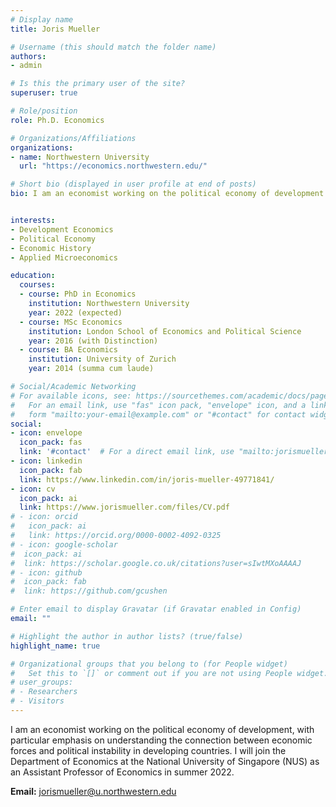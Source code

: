 ```yaml
---
# Display name
title: Joris Mueller

# Username (this should match the folder name)
authors:
- admin

# Is this the primary user of the site?
superuser: true

# Role/position
role: Ph.D. Economics

# Organizations/Affiliations
organizations:
- name: Northwestern University
  url: "https://economics.northwestern.edu/"

# Short bio (displayed in user profile at end of posts)
bio: I am an economist working on the political economy of development.


interests:
- Development Economics
- Political Economy
- Economic History
- Applied Microeconomics

education:
  courses:
  - course: PhD in Economics
    institution: Northwestern University
    year: 2022 (expected)
  - course: MSc Economics
    institution: London School of Economics and Political Science
    year: 2016 (with Distinction)
  - course: BA Economics
    institution: University of Zurich
    year: 2014 (summa cum laude)

# Social/Academic Networking
# For available icons, see: https://sourcethemes.com/academic/docs/page-builder/#icons
#   For an email link, use "fas" icon pack, "envelope" icon, and a link in the
#   form "mailto:your-email@example.com" or "#contact" for contact widget.
social:
- icon: envelope
  icon_pack: fas
  link: '#contact'  # For a direct email link, use "mailto:jorismueller@u.northwestern.edu".
- icon: linkedin
  icon_pack: fab
  link: https://www.linkedin.com/in/joris-mueller-49771841/
- icon: cv
  icon_pack: ai
  link: https://www.jorismueller.com/files/CV.pdf
# - icon: orcid
#   icon_pack: ai
#   link: https://orcid.org/0000-0002-4092-0325
# - icon: google-scholar
#  icon_pack: ai
#  link: https://scholar.google.co.uk/citations?user=sIwtMXoAAAAJ
# - icon: github
#  icon_pack: fab
#  link: https://github.com/gcushen

# Enter email to display Gravatar (if Gravatar enabled in Config)
email: ""

# Highlight the author in author lists? (true/false)
highlight_name: true

# Organizational groups that you belong to (for People widget)
#   Set this to `[]` or comment out if you are not using People widget.
# user_groups:
# - Researchers
# - Visitors
---
```


I am an economist working on the political economy of development, with particular emphasis on understanding the connection between economic forces and political instability in developing countries. I will join the Department of Economics at the National University of Singapore (NUS) as an Assistant Professor of Economics in summer 2022.

**Email:** jorismueller@u.northwestern.edu
